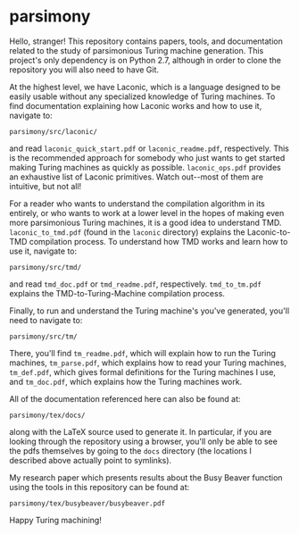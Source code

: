 # parsimony

Hello, stranger! This repository contains papers, tools, and documentation related to the study of parsimonious Turing machine generation. This project's only dependency is on Python 2.7, although in order to clone the repository you will also need to have Git.

At the highest level, we have Laconic, which is a language designed to be easily usable without any specialized knowledge of Turing machines. To find documentation explaining how Laconic works and how to use it, navigate to: 

```
parsimony/src/laconic/
```

and read ```laconic_quick_start.pdf``` or ```laconic_readme.pdf```, respectively. This is the recommended approach for somebody who just wants to get started making Turing machines as quickly as possible. ```laconic_ops.pdf``` provides an exhaustive list of Laconic primitives. Watch out--most of them are intuitive, but not all!

For a reader who wants to understand the compilation algorithm in its entirely, or who wants to work at a lower level in the hopes of making even more parsimonious Turing machines, it is a good idea to understand TMD. ```laconic_to_tmd.pdf``` (found in the ```laconic``` directory) explains the Laconic-to-TMD compilation process. To understand how TMD works and learn how to use it, navigate to:

```
parsimony/src/tmd/
```

and read ```tmd_doc.pdf``` or ```tmd_readme.pdf```, respectively. ```tmd_to_tm.pdf``` explains the TMD-to-Turing-Machine compilation process. 

Finally, to run and understand the Turing machine's you've generated, you'll need to navigate to:

```
parsimony/src/tm/
```

There, you'll find ```tm_readme.pdf```, which will explain how to run the Turing machines, ```tm_parse.pdf```, which explains how to read your Turing machines, ```tm_def.pdf```, which gives formal definitions for the Turing machines I use, and ```tm_doc.pdf```, which explains how the Turing machines work.

All of the documentation referenced here can also be found at:

```
parsimony/tex/docs/
```

along with the LaTeX source used to generate it. In particular, if you are looking through the repository using a browser, you'll only be able to see the pdfs themselves by going to the ```docs``` directory (the locations I described above actually point to symlinks).

My research paper which presents results about the Busy Beaver function using the tools in this repository can be found at: 

```
parsimony/tex/busybeaver/busybeaver.pdf
```

Happy Turing machining!
